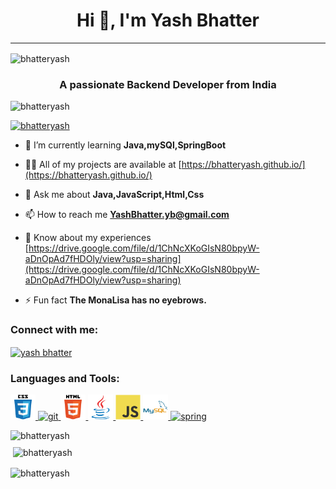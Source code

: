 <h1 align="center">Hi 👋, I'm Yash Bhatter</h1>
<hr>
<p><img align="center" src="https://camo.githubusercontent.com/2b526261e88935a5671e4a20a23e230c06dc6e9192706fa9d40190bf0f58a050/68747470733a2f2f692e70696e696d672e636f6d2f6f726967696e616c732f66612f37622f34622f66613762346264633362326637336537343965356332633634366434616531332e676966" alt="bhatteryash" /></p>
<h3 align="center">A passionate Backend Developer from India</h3>

<p align="left"> <img src="https://komarev.com/ghpvc/?username=bhatteryash&label=Profile%20views&color=0e75b6&style=flat" alt="bhatteryash" /> </p>

<p align="left"> <a href="https://github.com/ryo-ma/github-profile-trophy"><img src="https://github-profile-trophy.vercel.app/?username=bhatteryash" alt="bhatteryash" /></a> </p>

- 🌱 I’m currently learning **Java,mySQl,SpringBoot**

- 👨‍💻 All of my projects are available at [https://bhatteryash.github.io/](https://bhatteryash.github.io/)

- 💬 Ask me about **Java,JavaScript,Html,Css**

- 📫 How to reach me **YashBhatter.yb@gmail.com**

- 📄 Know about my experiences [https://drive.google.com/file/d/1ChNcXKoGIsN80bpyW-aDnOpAd7fHDOly/view?usp=sharing](https://drive.google.com/file/d/1ChNcXKoGIsN80bpyW-aDnOpAd7fHDOly/view?usp=sharing)

- ⚡ Fun fact **The MonaLisa has no eyebrows.**

<h3 align="left">Connect with me:</h3>
<p align="left">
<a href="www.linkedin.com/in/yash-bhatter-174a57115" target="blank"><img align="center" src="https://raw.githubusercontent.com/rahuldkjain/github-profile-readme-generator/master/src/images/icons/Social/linked-in-alt.svg" alt="yash bhatter" height="30" width="40" /></a>
</p>

<h3 align="left">Languages and Tools:</h3>
<p align="left"> <a href="https://www.w3schools.com/css/" target="_blank" rel="noreferrer"> <img src="https://raw.githubusercontent.com/devicons/devicon/master/icons/css3/css3-original-wordmark.svg" alt="css3" width="40" height="40"/> </a> <a href="https://git-scm.com/" target="_blank" rel="noreferrer"> <img src="https://www.vectorlogo.zone/logos/git-scm/git-scm-icon.svg" alt="git" width="40" height="40"/> </a> <a href="https://www.w3.org/html/" target="_blank" rel="noreferrer"> <img src="https://raw.githubusercontent.com/devicons/devicon/master/icons/html5/html5-original-wordmark.svg" alt="html5" width="40" height="40"/> </a> <a href="https://www.java.com" target="_blank" rel="noreferrer"> <img src="https://raw.githubusercontent.com/devicons/devicon/master/icons/java/java-original.svg" alt="java" width="40" height="40"/> </a> <a href="https://developer.mozilla.org/en-US/docs/Web/JavaScript" target="_blank" rel="noreferrer"> <img src="https://raw.githubusercontent.com/devicons/devicon/master/icons/javascript/javascript-original.svg" alt="javascript" width="40" height="40"/> </a> <a href="https://www.mysql.com/" target="_blank" rel="noreferrer"> <img src="https://raw.githubusercontent.com/devicons/devicon/master/icons/mysql/mysql-original-wordmark.svg" alt="mysql" width="40" height="40"/> </a> <a href="https://spring.io/" target="_blank" rel="noreferrer"> <img src="https://www.vectorlogo.zone/logos/springio/springio-icon.svg" alt="spring" width="40" height="40"/> </a> </p>

<p><img align="left" src="https://github-readme-stats.vercel.app/api/top-langs?username=bhatteryash&show_icons=true&locale=en&layout=compact" alt="bhatteryash" /></p>
<h1></h1>
<p>&nbsp;<img align="center" src="https://github-readme-stats.vercel.app/api?username=bhatteryash&show_icons=true&locale=en" alt="bhatteryash" /></p>

<p><img align="center" src="https://github-readme-streak-stats.herokuapp.com/?user=bhatteryash&" alt="bhatteryash" /></p>

